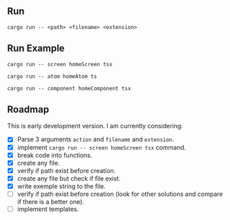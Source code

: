 ## Run 
`cargo run -- <path> <filename> <extension>`

## Run Example
`cargo run -- screen homeScreen tsx`

`cargo run -- atom homeAtom ts`

`cargo run -- component homeComponent tsx`

## Roadmap

This is early development version. I am currently considering:
- [x] Parse 3 arguments `action` and `filename` and `extension`.
- [x] implement `cargo run -- screen homeScreen tsx` command.
- [x] break code into functions.
- [x] create any file.
- [x] verify if path exist before creation.
- [x] create any file but check if file exist.
- [x] write exemple string to the file.
- [ ] verify if path exist before creation (look for other solutions and compare if there is a better one).
- [ ] implement templates.

